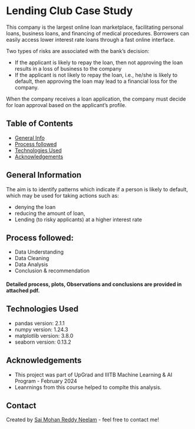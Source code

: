 # Lending Club Case Study 
This company is the largest online loan marketplace, facilitating personal loans, business loans, and financing of medical procedures.
Borrowers can easily access lower interest rate loans through a fast online interface.

Two types of risks are associated with the bank’s decision:
* If the applicant is likely to repay the loan, then not approving the loan results in a loss of business to the company
* If the applicant is not likely to repay the loan, i.e., he/she is likely to default, then approving the loan may lead to a financial loss for the company.

When the company receives a loan application, the company must decide for loan approval based on the applicant’s profile.

## Table of Contents

* [General Info](#general-information)
* [Process followed](#process-followed)
* [Technologies Used](#technologies-used)
* [Acknowledgements](#acknowledgements)


## General Information
The aim is to identify patterns which indicate if a person is likely to default, which may be used for taking actions such as:
* denying the loan
* reducing the amount of loan, 
* Lending (to risky applicants) at a higher interest rate

## Process followed:
- Data Understanding
- Data Cleaning
- Data Analysis
- Conclusion & recommendation

#### Detailed process, plots, Observations and conclusions are provided in attached pdf.

## Technologies Used
- pandas version: 2.1.1
- numpy version: 1.24.3
- matplotlib version: 3.8.0
- seaborn version: 0.13.2

## Acknowledgements
- This project was part of UpGrad and IIITB Machine Learning & AI Program - February 2024
- Leanrnings from this course helped to complte this analysis.

## Contact
Created by [Sai Mohan Reddy Neelam](https://github.com/saimohan35) - feel free to contact me!
